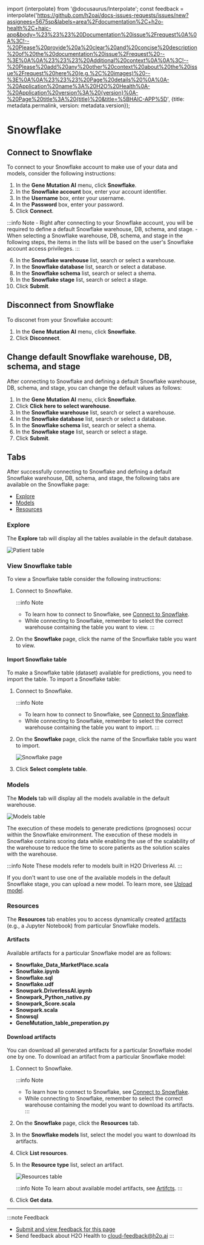 import {interpolate} from '@docusaurus/Interpolate';
const feedback = interpolate('https://github.com/h2oai/docs-issues-requests/issues/new?assignees=5675sp&labels=area%2Fdocumentation%2C+h2o-health%2C+haic-app&body=%23%23%23%20Documentation%20issue%2Frequest%0A%0A%3C!--%20Please%20provide%20a%20clear%20and%20concise%20description%20of%20the%20documentation%20issue%2Frequest%20--%3E%0A%0A%23%23%23%20Additional%20context%0A%0A%3C!--%20Please%20add%20any%20other%20context%20about%20the%20issue%2Frequest%20here%20(e.g.%2C%20images)%20--%3E%0A%0A%23%23%23%20Page%20details%20%0A%0A-%20Application%20name%3A%20H2O%20Health%0A-%20Application%20version%3A%20{version}%0A-%20Page%20title%3A%20{title}%20&title=%5BHAIC-APP%5D', {title: metadata.permalink, version: metadata.version});

# Snowflake 

## Connect to Snowflake

To connect to your Snowflake account to make use of your data and models, consider the following instructions: 

1. In the **Gene Mutation AI** menu, click **Snowflake**.
2. In the **Snowflake account** box, enter your account identifier.
3. In the **Username** box, enter your username. 
4. In the **Password** box, enter your password. 
5. Click **Connect**. 

  :::info Note 
    - Right after connecting to your Snowflake account, you will be required to define a default Snowflake warehouse, DB, schema, and stage.
    - When selecting a Snowflake warehouse, DB, schema, and stage in the following steps, the items in the lists will be based on the user's Snowflake account access privileges. 
  :::

6. In the **Snowflake warehouse** list, search or select a warehouse.
7. In the **Snowflake database** list, search or select a database.
8. In the **Snowflake schema** list, search or select a shema. 
9. In the **Snowflake stage** list, search or select a stage.
10. Click **Submit**.

## Disconnect from Snowflake 

To disconet from your Snowflake account: 

1. In the **Gene Mutation AI** menu, click **Snowflake**. 
2. Click **Disconnect**.

## Change default Snowflake warehouse, DB, schema, and stage

After connecting to Snowflake and defining a default Snowflake warehouse, DB, schema, and stage, you can change the default values as follows: 

1. In the **Gene Mutation AI** menu, click **Snowflake**.
2. Click **Click here to select warehouse**. 
3. In the **Snowflake warehouse** list, search or select a warehouse.
4. In the **Snowflake database** list, search or select a database.
5. In the **Snowflake schema** list, search or select a shema. 
6. In the **Snowflake stage** list, search or select a stage.
7. Click **Submit**.

## Tabs

After successfully connecting to Snowflake and defining a default Snowflake warehouse, DB, schema, and stage, the following tabs are available on the Snowflake page: 

- [Explore](#explore)
- [Models](#models)
- [Resources](#resources)

### Explore

The **Explore** tab will display all the tables available in the default database. 

![Patient table](patient_table.png)

### View Snowflake table 

To view a Snowflake table consider the following instructions: 

1. Connect to Snowflake. 

   :::info Note 
    - To learn how to connect to Snowflake, see [Connect to Snowflake](#connect-to-snowflake).
    - While connecting to Snowflake, remember to select the correct warehouse containing the table you want to view. 
   :::

2. On the **Snowflake** page, click the name of the Snowflake table you want to view. 

#### Import Snowflake table 

To make a Snowflake table (dataset) available for predictions, you need to import the table. To import a Snowflake table: 

1. Connect to Snowflake. 

    :::info Note 
     - To learn how to connect to Snowflake, see [Connect to Snowflake](#connect-to-snowflake).
     - While connecting to Snowflake, remember to select the correct warehouse containing the table you want to import. 
    :::

2. On the **Snowflake** page, click the name of the Snowflake table you want to import. 

    ![Snowflake page](snowflake-page.png)

3. Click **Select complete table**. 

### Models 


The **Models** tab will display all the models available in the default warehouse. 

![Models table](models_table.png)

The execution of these models to generate predictions (prognoses) occur within the Snowflake environment. The execution of these models in Snowflake contains scoring data while enabling the use of the scalability of the warehouse to reduce the time to score patients as the solution scales with the warehouse. 

:::info Note
  These models refer to models built in H2O Driverless AI. 
:::

If you don't want to use one of the available models in the default Snowflake stage, you can upload a new model. To learn more, see [Upload model](../predictions/predictions.md#upload-model).

### Resources 

The **Resources** tab enables you to access dynamically created [artifacts](#artifacts) (e.g., a Jupyter Notebook) from particular Snowflake models. 

#### Artifacts

Available artifacts for a particular Snowflake model are as follows: 

- **Snowflake_Data_MarketPlace.scala**
- **Snowflake.ipynb**
- **Snowflake.sql**
- **Snowflake.udf** 
- **Snowpark.DriverlessAI.ipynb**
- **Snowpark_Python_native.py**
- **Snowpark_Score.scala**
- **Snowpark.scala** 
- **Snowsql**
- **GeneMutation_table_preperation.py**

#### Download artifacts 

You can download all generated artifacts for a particular Snowflake model one by one. To download an artifact from a particular Snowflake model: 

1. Connect to Snowflake. 

    :::info Note 
      - To learn how to connect to Snowflake, see [Connect to Snowflake](#connect-to-snowflake).
      - While connecting to Snowflake, remember to select the correct warehouse containing the model you want to download its artifacts. 
    :::

2. On the **Snowflake** page, click the **Resources** tab. 
3. In the **Snowflake models** list, select the model you want to download its artifacts. 
4. Click **List resources**. 
5. In the **Resource type** list, select an artifact. 

    ![Resources table](resources_tab.png)

    :::info Note 
      To learn about available model artifacts, see [Artifcts](#artifacts). 
    :::

6. Click **Get data**. 


***
:::note Feedback
  - <a href={feedback}>Submit and view feedback for this page</a>
  - Send feedback about H2O Health to <cloud-feedback@h2o.ai>
:::